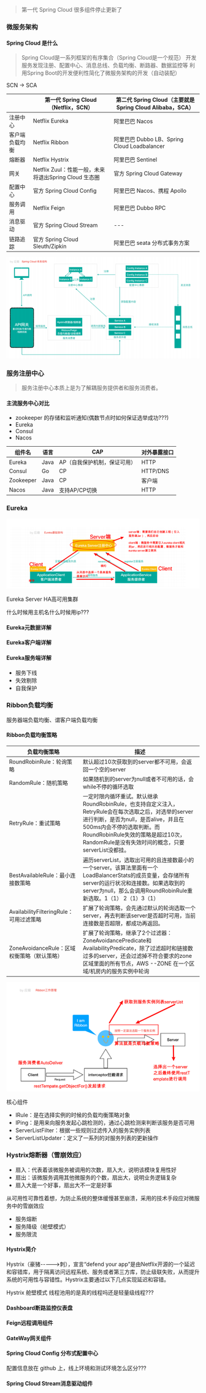 
> 第一代 Spring Cloud 很多组件停止更新了

### 微服务架构

#### Spring Cloud 是什么

> Spring Cloud是⼀系列框架的有序集合（Spring Cloud是⼀个规范）
> 开发服务发现注册、配置中⼼、消息总线、负载均衡、断路器、数据监控等
> 利⽤Spring Boot的开发便利性简化了微服务架构的开发（⾃动装配）

SCN -> SCA

|  | 第⼀代 Spring Cloud（Netflix，SCN）| 第⼆代 Spring Cloud（主要就是 Spring Cloud Alibaba，SCA）|
| --- | --- | --- |
| 注册中⼼ | Netflix Eureka | 阿⾥巴巴 Nacos |
| 客户端 负载均衡 | Netflix Ribbon | 阿⾥巴巴 Dubbo LB、Spring Cloud Loadbalancer |
| 熔断器|  Netflix Hystrix | 阿⾥巴巴 Sentinel |
| ⽹关 | Netflix Zuul：性能⼀般，未来 将退出Spring Cloud ⽣态圈 | 官⽅ Spring Cloud Gateway |
| 配置中⼼ | 官⽅ Spring Cloud Config | 阿⾥巴巴 Nacos、携程 Apollo |
| 服务调⽤ | Netflix Feign | 阿⾥巴巴 Dubbo RPC |
| 消息驱动 | 官⽅ Spring Cloud Stream | --- |
| 链路追踪 | 官⽅ Spring Cloud Sleuth/Zipkin | 阿⾥巴巴 seata 分布式事务⽅案 |

![Spring Cloud 体系结构](image/030401.png)

### 服务注册中⼼

> 服务注册中⼼本质上是为了解耦服务提供者和服务消费者。

#### 主流服务中⼼对⽐

 - zookeeper 的存储和监听通知(偶数节点时如何保证选举成功???)
 - Eureka
 - Consul
 - Nacos

| 组件名 | 语⾔ | CAP | 对外暴露接⼝ |
| --- | --- | --- | --- |
| Eureka | Java | AP（⾃我保护机制，保证可⽤）| HTTP |
| Consul | Go | CP | HTTP/DNS |
| Zookeeper | Java | CP | 客户端 |
| Nacos | Java | ⽀持AP/CP切换 | HTTP |

### Eureka

![Eureka 基础架构](image/030402.png)

Eureka Server HA⾼可⽤集群

什么时候用主机名什么时候用ip???

#### Eureka元数据详解

#### Eureka客户端详解

#### Eureka服务端详解

 - 服务下线
 - 失效剔除
 - ⾃我保护

### Ribbon负载均衡

服务器端负载均衡、谓客户端负载均衡

#### Ribbon负载均衡策略

| 负载均衡策略 | 描述 |
| --- | --- |
| RoundRobinRule：轮询策略 | 默认超过10次获取到的server都不可⽤，会返回⼀个空的server |
| RandomRule：随机策略 | 如果随机到的server为null或者不可⽤的话，会while不停的循环选取 |
| RetryRule：重试策略 | ⼀定时限内循环重试。默认继承RoundRobinRule，也⽀持⾃定义注⼊，RetryRule会在每次选取之后，对选举的server进⾏判断，是否为null，是否alive，并且在500ms内会不停的选取判断。⽽RoundRobinRule失效的策略是超过10次，RandomRule是没有失效时间的概念，只要serverList没都挂。 |
| BestAvailableRule：最⼩连接数策略 | 遍历serverList，选取出可⽤的且连接数最⼩的⼀个server。该算法⾥⾯有⼀个LoadBalancerStats的成员变量，会存储所有server的运⾏状况和连接数。如果选取到的server为null，那么会调⽤RoundRobinRule重新选取。1（1） 2（1）3（1） |
| AvailabilityFilteringRule：可⽤过滤策略 | 扩展了轮询策略，会先通过默认的轮询选取⼀个server，再去判断该server是否超时可⽤，当前连接数是否超限，都成功再返回。 |
| ZoneAvoidanceRule：区域权衡策略（默认策略） | 扩展了轮询策略，继承了2个过滤器：ZoneAvoidancePredicate和AvailabilityPredicate，除了过滤超时和链接数过多的server，还会过滤掉不符合要求的zone区域⾥⾯的所有节点，AWS --ZONE 在⼀个区域/机房内的服务实例中轮询 |

![Ribbon⼯作原理](image/030403.png)

核心组件
 - IRule：是在选择实例的时候的负载均衡策略对象
 - IPing：是⽤来向服务发起⼼跳检测的，通过⼼跳检测来判断该服务是否可⽤
 - ServerListFilter：根据⼀些规则过滤传⼊的服务实例列表
 - ServerListUpdater：定义了⼀系列的对服务列表的更新操作

### Hystrix熔断器（雪崩效应）

 - 扇⼊：代表着该微服务被调⽤的次数，扇⼊⼤，说明该模块复⽤性好
 - 扇出：该微服务调⽤其他微服务的个数，扇出⼤，说明业务逻辑复杂
 - 扇⼊⼤是⼀个好事，扇出⼤不⼀定是好事

从可⽤性可靠性着想，为防⽌系统的整体缓慢甚⾄崩溃，采⽤的技术⼿段应对微服务中的雪崩效应

 - 服务熔断
 - 服务降级（舱壁模式）
 - 服务限流

#### Hystrix简介

Hystrix（豪猪----->刺），宣⾔“defend your app”是由Netflix开源的⼀个延迟和容错库，⽤于隔离访问远程系统、服务或者第三⽅库，防⽌级联失败，从⽽提升系统的可⽤性与容错性。Hystrix主要通过以下⼏点实现延迟和容错。

Hystrix 舱壁模式 线程池用的是真的线程吗还是轻量级线程???

#### Dashboard断路监控仪表盘

#### Feign远程调⽤组件

#### GateWay⽹关组件

#### Spring Cloud Config 分布式配置中⼼

配置信息放在 github 上，线上环境和测试环境怎么区分???

#### Spring Cloud Stream消息驱动组件














